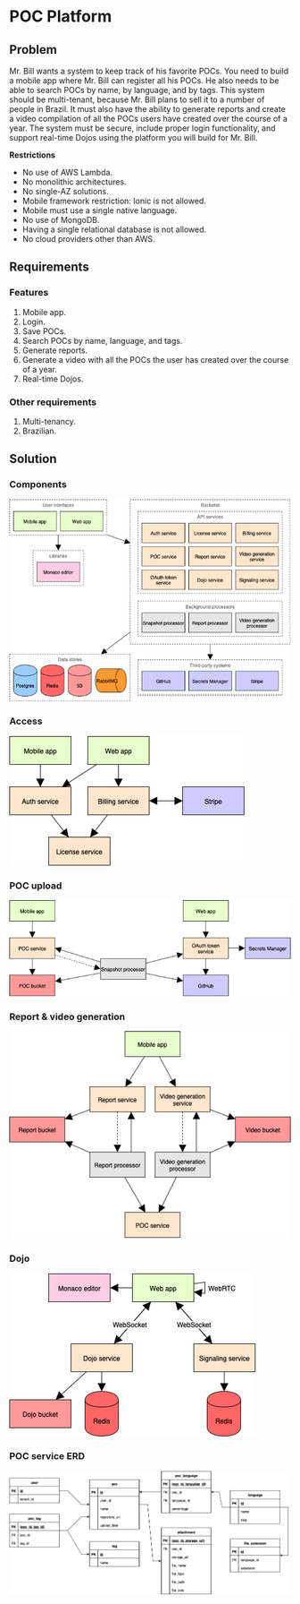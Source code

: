 # POC Platform

## Problem

Mr. Bill wants a system to keep track of his favorite POCs. You need to build a mobile app where Mr. Bill can register all his POCs. He also needs to be able to search POCs by name, by language, and by tags. This system should be multi-tenant, because Mr. Bill plans to sell it to a number of people in Brazil. It must also have the ability to generate reports and create a video compilation of all the POCs users have created over the course of a year. The system must be secure, include proper login functionality, and support real-time Dojos using the platform you will build for Mr. Bill.

**Restrictions**

- No use of AWS Lambda.
- No monolithic architectures.
- No single-AZ solutions.
- Mobile framework restriction: Ionic is not allowed.
- Mobile must use a single native language.
- No use of MongoDB.
- Having a single relational database is not allowed.
- No cloud providers other than AWS.

## Requirements

### Features

1. Mobile app.
1. Login.
1. Save POCs.
1. Search POCs by name, language, and tags.
1. Generate reports.
1. Generate a video with all the POCs the user has created over the course of a year.
1. Real-time Dojos.

### Other requirements

1. Multi-tenancy.
1. Brazilian.

## Solution

### Components

![Components](diagrams/components.png)

### Access

![Access](diagrams/access.png)

### POC upload

![POC upload](diagrams/poc-upload.png)

### Report & video generation

![Report & video generation](diagrams/report-and-video-generation.png)

### Dojo

![Dojo](diagrams/dojo.png)

### POC service ERD

![POC service ERD](diagrams/poc-service-erd.png)